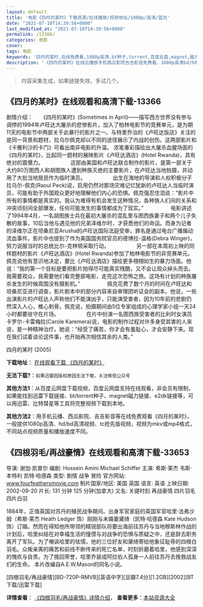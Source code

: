 ```yaml
---
layout: default
title: '电影《四月的某时》下载资源/在线播放/视频地址/1080p/高清/蓝光'
date: "2021-07-10T14:39:56+0800"
last_modified_at: "2021-07-10T14:39:56+0800"
permalink: /13366/
categories: 电影
cover:
tags: 电影
keywords: '四月的某时,在线免费看,1080p高清,bt种子,torrent,百度云盘,magnet,磁力链,迅雷下载资源'
description: '《四月的某时》在线云播放手机西瓜影院吉吉影音免费看，1080p高清bd/hd未删减完整版和tc抢先枪版，mkv/mp4格式，附带bt/torrent种子、magnet/磁力链、百度云盘、网盘资源迅雷下载链接'
---
```


>内容采集生成，如果链接失效，多试几个。


## 《四月的某时》在线观看和高清下载-13366

剧情介绍：　　《四月的某时》(Sometimes in April)——描写西方世界没有参与调停的1994年卢旺达大屠杀的悲惨影片，加入了柏林电影节的竞赛单元，是为期11天的电影节中两部关于此暴行的影片之一。与特里乔治的《卢旺达饭店》关注的是同一背景和题材，拉乌尔佩克却以不同的途径展示了内战的创伤。这两部影片和《卡雅利沙的卡门》可看出南非电影的升温。 浓笔重彩描绘出大屠杀血腥场面的《四月的某时》，比起同一题材的展映影片《卢旺达酒店》(Hotel Rwanda)，具有绝对的震慑力。   　　  　　这部由美国和卢旺达联合制作的影片，是第一部关于大约80万图西人和胡图族人遭到种族灭绝的主要影片，在卢旺达当地拍摄，并动用了大批当地居民作为临时演员。  　　  　　出生在海地的导演和人权积极分子拉乌尔-佩克(Raoul Peck)说，启用仍然对那场灾难记忆犹新的卢旺达人当临时演员，可能有助于外国观众更好地理解他们内心的恐惧。佩克强忍住泪说：“影片中所有的事情都是真实的。我认为难得有机会发生这种情况，各种族人们间的关系和冲突顷刻间全部爆发，任何可能发生的事情都成为了现实。”  　　  　　电影讲述了1994年4月，一名胡图族士兵在最初大屠杀的混乱里与图西族妻子和两个儿子失散的故事，10后当他与遇见他的兄弟泽维尔时，才获悉他们的命运。而身为记者的泽维尔正在坦桑尼亚Arusha的卢旺达国际法庭受审，罪名是通过电台广播煽动流血事件。影片中也提到了作为美国国务院官员的德博拉-温格(Debra Winger)，努力说服当时的总统比尔-克林顿采取行动。  　　  　　另一部在本周初上映的同样题材的影片《卢旺达酒店》(Hotel Rwanda)参加了柏林电影节的非竞赛单元。佩克说他有意识地决定，要比《卢旺达酒店》描绘更多栩栩如生的暴力场面。他说：“我的第一个目标是要把影片拍得尽可能真实残酷，又不会让观众掉头而去。我需要观众，我需要他们看完整部电影，走完这次恐怖之旅。这场有计划的种族屠杀发生的时候周围没有摄影机。”  　　  　　佩克花费了数个月的时间在卢旺达和坦桑尼亚进行调查，影片剧本中的部分内容来自审理团听证会的副本。他说，一些出演影片的卢旺达人声称他们不能演凶手，只能演受害者，因为10年前的悲剧仍然深入人心，椎心刺骨。佩克说，拍摄期间由5位专家组成的心理学家小组一天24小时都要驻守在片场。  　　  　　在片中扮演一名图西族受害者的比利时女演员卡罗尔-卡雷梅拉(Carole Karemera)说，电影的制作过程对许多身受其害的人来说，是一种精神治疗。她说：“经受了痛苦，你才会有羞耻心，才会安静下来。现在我们试着谈论这件事，也开始再次相信其余的人类。”


四月的某时 (2005)

**下载地址**： [在线观看下载 《四月的某时》](https://www.btbtdy.me/btdy/dy5825.html) 


**无法下载?**：`如果迅雷因版权原因无法下载，关注微信公众号 `

**其他方法1**：从百度云网盘下载视频，百度云网盘支持在线观看，非会员有限制，如果能找到迅雷下载链接、bt/torrent种子、magnet磁力链接、e2dk链接等，可以用迅雷、比特彗星等工具将完整视频下载到本地。

**其他方法2**：用手机云播、西瓜影院、吉吉影音等在线免费观看《四月的某时》，一般提供1080p高清、hd/bd高清视频、tc抢先版视频，视频为mkv或mp4格式，不同站点视频质量和播放速度不同。


## 《四根羽毛/再战豪情》在线观看和高清下载-33653

导演: 谢加·凯普尔 编剧: Hossein Amini Michael Schiffer 主演: 希斯·莱杰 韦斯·本特利 凯特·哈德森 类型: 剧情 战争 冒险 官方网站: www.fourfeathersmovie.com 制片国家/地区: 美国 英国 语言: 英语 上映日期: 2002-09-20 片长: 131 分钟 125 分钟(加拿大) 又名: 关键时刻 再战豪情 四片羽毛 四片白羽

1884年，正值英国对苏丹的殖民战争期间。出身军官家庭的英国军官哈里·法弗沙姆（希斯·莱杰 Heath Ledger 饰）刚刚与未婚妻黛绮（凯特·哈德森 Kate Hudson 饰）订婚。然而在得知他所带领的精锐部队将要出海前往苏丹与当地穆斯林作战的计划后，哈里纠结在对幸福生活的憧憬与对战争的恐惧与质疑之中，还是辞去职务离开了军队。为了嘲讽哈里的怯懦，他的三位好友和黛绮寄给他象征耻辱的四根白羽毛。众叛亲离的痛苦和前线不断传来的死亡名单，时刻折磨着哈里，他感到深深的愧疚与自责。为了挽回荣誉，哈里乔装成阿拉伯人孤身一人前往苏丹去挽救战友们的生命。 本片改编自A.E.W.Mason的同名小说。


[四根羽毛/再战豪情][BD-720P-RMVB][英语中字][豆瓣7.4分][1.2GB][2002][BT下载/迅雷下载]

**详情查看**： [《四根羽毛/再战豪情》详情介绍](/movie/33653/)， **查看更多**：[本站资源大全](/movie/t/all/)

